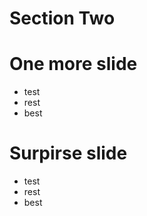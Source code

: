 
# Section Two

# One more slide

 * test
 * rest
 * best

# Surpirse slide

 * test
 * rest
 * best

